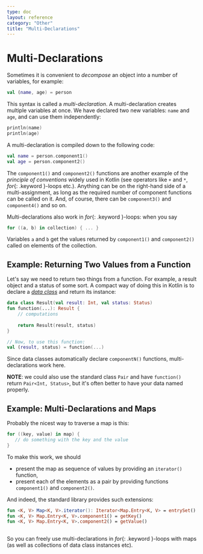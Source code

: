 ```yaml
---
type: doc
layout: reference
category: "Other"
title: "Multi-Declarations"
---
```


# Multi-Declarations

Sometimes it is convenient to _decompose_ an object into a number of variables, for example:

``` kotlin
val (name, age) = person 
```

This syntax is called a _multi-declaration_. A multi-declaration creates multiple variables at once.
We have declared two new variables: `name` and `age`, and can use them independently:
 
``` kotlin
println(name)
println(age)
```

A multi-declaration is compiled down to the following code:

``` kotlin
val name = person.component1()
val age = person.component2()
```

The `component1()` and `component2()` functions are another example of the _principle of conventions_ widely used in Kotlin 
(see operators like `+` and `*`, *for*{: .keyword }-loops etc.). 
Anything can be on the right-hand side of a multi-assignment, as long as the required number of component functions can be called on it. 
And, of course, there can be `component3()` and `component4()` and so on.

Multi-declarations also work in *for*{: .keyword }-loops: when you say

``` kotlin
for ((a, b) in collection) { ... }
```

Variables `a` and `b` get the values returned by `component1()` and `component2()` called on elements of the collection. 

## Example: Returning Two Values from a Function
 
Let's say we need to return two things from a function. For example, a result object and a status of some sort.
A compact way of doing this in Kotlin is to declare a [_data class_](data-classes.html) and return its instance:
 
``` kotlin
data class Result(val result: Int, val status: Status)
fun function(...): Result {
    // computations
    
    return Result(result, status)
}

// Now, to use this function:
val (result, status) = function(...)
```

Since data classes automatically declare `componentN()` functions, multi-declarations work here.

**NOTE**: we could also use the standard class `Pair` and have `function()` return `Pair<Int, Status>`, 
but it's often better to have your data named properly.  

## Example: Multi-Declarations and Maps

Probably the nicest way to traverse a map is this:

``` kotlin
for ((key, value) in map) {
   // do something with the key and the value
}
```

To make this work, we should 

* present the map as sequence of values by providing an `iterator()` function,
* present each of the elements as a pair by providing functions `component1()` and `component2()`.
  
And indeed, the standard library provides such extensions:

``` kotlin
fun <K, V> Map<K, V>.iterator(): Iterator<Map.Entry<K, V> = entrySet().iterator()
fun <K, V> Map.Entry<K, V>.component1() = getKey()
fun <K, V> Map.Entry<K, V>.component2() = getValue()
  
```  
  
So you can freely use multi-declarations in *for*{: .keyword }-loops with maps (as well as collections of data class instances etc).
